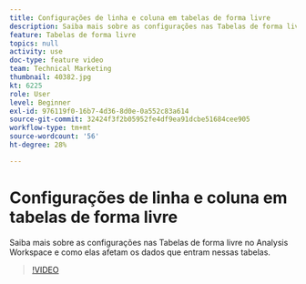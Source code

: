 ```yaml
---
title: Configurações de linha e coluna em tabelas de forma livre
description: Saiba mais sobre as configurações nas Tabelas de forma livre no Analysis Workspace e como elas afetam os dados que entram nessas tabelas.
feature: Tabelas de forma livre
topics: null
activity: use
doc-type: feature video
team: Technical Marketing
thumbnail: 40382.jpg
kt: 6225
role: User
level: Beginner
exl-id: 976119f0-16b7-4d36-8d0e-0a552c83a614
source-git-commit: 32424f3f2b05952fe4df9ea91dcbe51684cee905
workflow-type: tm+mt
source-wordcount: '56'
ht-degree: 28%

---
```


# Configurações de linha e coluna em tabelas de forma livre

Saiba mais sobre as configurações nas Tabelas de forma livre no Analysis Workspace e como elas afetam os dados que entram nessas tabelas.

>[!VIDEO](https://video.tv.adobe.com/v/40382/?quality=12&learn=on)
